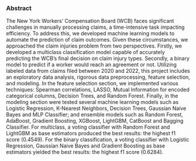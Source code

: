 ### Abstract
The New York Workers’ Compensation Board (WCB) faces significant challenges in manually processing claims, a time-intensive task impacting efficiency. To address this, we developed machine learning models to automate the prediction of claim outcomes. Given these circumstances, we approached the claim injuries problem from two perspectives. Firstly, we developed a multiclass classification model capable of accurately predicting the WCB’s final decision on claim injury types. Secondly, a binary model to predict if a worker would reach an agreement or not. Utilizing labeled data from claims filed between 2020 and 2022, this project includes an exploratory data analysis, rigorous data preprocessing, feature selection, and modeling. In the feature selection section, we implemented various techniques: Spearman correlations, LASSO, Mutual Information for encoded categorical columns, Decision Trees, and Random Forest. Finally, in the modeling section were tested several machine learning models such as Logistic Regression, K-Nearest Neighbors, Decision Trees, Gaussian Naive Bayes and MLP Classifier; and ensemble models such as Random Forest, AdaBoost, Gradient Boosting, XGBoost, LightGBM, CatBoost and Bagging Classifier. For multiclass, a voting classifier with Random Forest and LightGBM as base estimators produced the best results: the highest f1 score (0.4549). For the binary classification, a voting classifier with Logistic Regression, Gaussian Naive Bayes and Gradient Boosting as base estimators yielded the best results: the highest f1 score  (0.6284).
